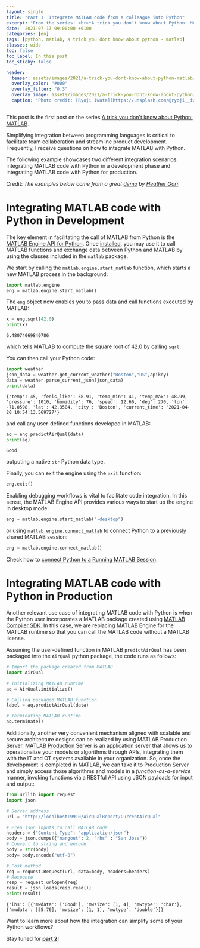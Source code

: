 ```yaml
---
layout: single
title: "Part 1. Integrate MATLAB code from a colleague into Python"
excerpt: "From the series: <br>*A trick you don't know about Python: MATLAB*"
date:  2021-07-13 09:00:00 +0100
categories: [en]
tags: [python, matlab, a trick you dont know about python - matlab]
classes: wide
toc: false
toc_label: In this post
toc_sticky: false

header: 
  teaser: assets/images/2021/a-trick-you-dont-know-about-python-matlab/trick-integrate.jpg
  overlay_color: "#000"
  overlay_filter: "0.3"
  overlay_image: assets/images/2021/a-trick-you-dont-know-about-python-matlab/trick-integrate.jpg
  caption: "Photo credit: [Ryoji Iwata](https://unsplash.com/@ryoji__iwata?utm_source=unsplash&utm_medium=referral&utm_content=creditCopyText)"
---
```


This post is the first post on the series [A trick you don't know about Python: MATLAB](../../../blog/en/a-trick-you-dont-know-about-python-matlab).

Simplifying integration between programming languages is critical to facilitate team collaboration and streamline product development. Frequently, I receive questions on how to integrate MATLAB with Python. 

The following example showcases two different integration scenarios: integrating MATLAB code with Python in a development phase and integrating MATLAB code with Python for production.

Credit: _The examples below come from a great [demo](https://github.com/hgorr/matlab-with-python) by [Heather Gorr](https://twitter.com/heathergorr)._

# Integrating MATLAB code with Python in Development
The key element in facilitating the call of MATLAB from Python is the [MATLAB Engine API for Python](https://www.mathworks.com/help/matlab/matlab_external/get-started-with-matlab-engine-for-python.html?lang=en). Once [installed](https://www.mathworks.com/help/matlab/matlab_external/install-the-matlab-engine-for-python.html), you may use it to call MATLAB functions and exchange data between Python and MATLAB by using the classes included in the `matlab` package.

We start by calling the `matlab.engine.start_matlab` function, which starts a new MATLAB process in the background:

```python
import matlab.engine
eng = matlab.engine.start_matlab()
```

The `eng` object now enables you to pass data and call functions executed by MATLAB:
```python
x = eng.sqrt(42.0)
print(x)
```
```
6.48074069840786
```
which tells MATLAB to compute the square root of 42.0 by calling `sqrt`.

You can then call your Python code:
```python
import weather
json_data = weather.get_current_weather("Boston","US",apikey)
data = weather.parse_current_json(json_data)
print(data)
```
```
{'temp': 45, 'feels_like': 38.91, 'temp_min': 41, 'temp_max': 48.99, 'pressure': 1010, 'humidity': 76, 'speed': 12.66, 'deg': 270, 'lon': -71.0598, 'lat': 42.3584, 'city': 'Boston', 'current_time': '2021-04-20 10:54:13.569727'}
```

and call any user-defined functions developed in MATLAB:
```python
aq = eng.predictAirQual(data)
print(aq)
```
```
Good
```
outputing a native `str` Python data type.

Finally, you can exit the engine using the `exit` function:
```python
eng.exit()
```

Enabling debugging workflows is vital to facilitate code integration. In this sense, the MATLAB Engine API provides various ways to start up the engine in desktop mode:
```python
eng = matlab.engine.start_matlab("-desktop")
```

or using [`matlab.engine.connect_matlab`](https://www.mathworks.com/help/matlab/apiref/matlab.engine.connect_matlab.html) to connect Python to a [previously](https://www.mathworks.com/help/matlab/ref/matlab.engine.shareengine.html) shared MATLAB session:
```python
eng = matlab.engine.connect_matlab()
```
Check how to [connect Python to a Running MATLAB Session](https://www.mathworks.com/help/matlab/matlab_external/connect-python-to-running-matlab-session.html).

# Integrating MATLAB code with Python in Production

Another relevant use case of integrating MATLAB code with Python is when the Python user incorporates a MATLAB package created using [MATLAB Compiler SDK](https://www.mathworks.com/products/matlab-compiler-sdk.html). In this case, we are replacing MATLAB Engine for the MATLAB runtime so that you can call the MATLAB code without a MATLAB license. 

Assuming the user-defined function in MATLAB `predictAirQual` has been packaged into the `AirQual` python package, the code runs as follows:

```python
# Import the package created from MATLAB
import AirQual

# Initializing MATLAB runtime
aq = AirQual.initialize()

# Calling packaged MATLAB function
label = aq.predictAirQual(data)

# Terminating MATLAB runtime
aq.terminate()
```

Additionally, another very convenient mechanism aligned with scalable and secure architecture designs can be realized by using MATLAB Production Server. [MATLAB Production Server](https://www.mathworks.com/products/matlab-production-server.html) is an application server that allows us to operationalize your models or algorithms through APIs, integrating them with the IT and OT systems available in your organization. So, once the development is completed in MATLAB, we can take it to Production Server and simply access those algorithms and models in a _function-as-a-service_ manner, invoking functions via a RESTful API using JSON payloads for input and output:

```python
from urllib import request
import json

# Server address 
url = "http://localhost:9910/AirQualReport/CurrentAirQual"

# Prep json inputs to call MATLAB code 
headers = {"Content-Type": "application/json"}
body = json.dumps({"nargout": 2, "rhs" : "San Jose"})
# Convert to string and encode
body = str(body)
body= body.encode("utf-8")

# Post method
req = request.Request(url, data=body, headers=headers)
# Response
resp = request.urlopen(req)
result = json.loads(resp.read())
print(result)
```
```
{'lhs': [{'mwdata': ['Good'], 'mwsize': [1, 4], 'mwtype': 'char'}, {'mwdata': [55.76], 'mwsize': [1, 1], 'mwtype': 'double'}]}
```

Want to learn more about how the integration can simplify some of your Python workflows? 

Stay tuned for [**part 2**](../../../blog/en/a-trick-you-dont-know-about-python-matlab-facilitate-workflows)!